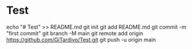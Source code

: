 # Test
echo "# Test" >> README.md
git init
git add README.md
git commit -m "first commit"
git branch -M main
git remote add origin https://github.com/GiTardivo/Test.git
git push -u origin main
